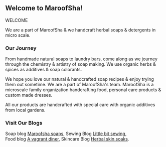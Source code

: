 ## Welcome to MaroofSha!



WELCOME  






We are a part of MaroofSha & we handcraft herbal soaps & detergents in  micro scale.



### Our Journey


From handmade natural soaps to laundry bars, come along as we journey through the chemistry & artistry of soap making. We use organic herbs & spices as additives & soap colorants. 





We hope you love our natural & handcrafted soap recipes & enjoy trying them out sometime. We are a part of MaroofSha's team. MaroofSha is a microscale family organization handcrafting food, personal care products & custom made dresses.




All our products are handcrafted with special care with organic additives from local gardens.



### Visit Our Blogs

Soap blog [Maroofsha soaps](http://www.maroofshasoaps.com/),  Sewing Blog [Little bit sewing](http://littlebitsewing.com),  
Food  blog [A vagrant diner](http://www.avagrantdiner.com/),  Skincare Blog [Herbal skin soaks](http://herbalskinsoaks.blogspot.com). 

